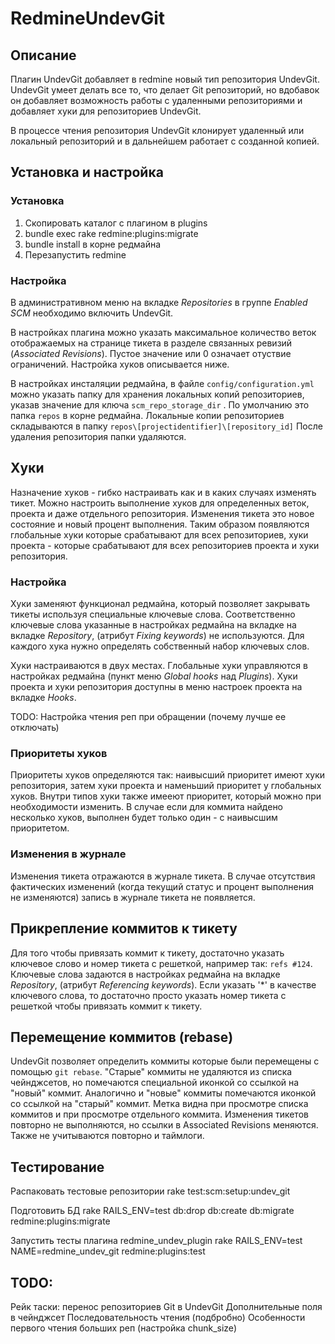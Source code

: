 # RedmineUndevGit

## Описание

Плагин UndevGit добавляет в redmine новый тип репозитория UndevGit.
UndevGit умеет делать все то, что делает Git репозиторий, но вдобавок он
добавляет возможность работы с удаленными репозиториями и добавляет
хуки для репозиториев UndevGit.

В процессе чтения репозитория UndevGit клонирует удаленный или локальный
репозиторий и в дальнейшем работает с созданной копией.

## Установка и настройка

### Установка

 1. Скопировать каталог с плагином в plugins
 2. bundle exec rake redmine:plugins:migrate
 3. bundle install в корне редмайна
 4. Перезапустить redmine

### Настройка

В административном меню на вкладке *Repositories* в группе *Enabled SCM*
необходимо включить UndevGit.

В настройках плагина можно указать максимальное количество веток отображаемых
на странице тикета в разделе связанных ревизий (*Associated Revisions*).
Пустое значение или 0 означает отуствие ограничений.
Настройка хуков описывается ниже.

В настройках инсталяции редмайна, в файле `config/configuration.yml` можно указать
папку для хранения локальных копий репозиториев,
указав значение для ключа `scm_repo_storage_dir` . По умолчанию это папка `repos`
в корне редмайна.
Локальные копии репозиториев складываются в папку `repos\[projectidentifier]\[repository_id]`
После удаления репозитория папки удаляются.

## Хуки

Назначение хуков - гибко настраивать как и в каких случаях изменять тикет.
Можно настроить выполнение хуков для определенных веток, проекта и даже отдельного репозитория.
Изменения тикета это новое состояние и новый процент выполнения.
Таким образом появляются глобальные хуки которые срабатывают для всех репозиториев,
хуки проекта - которые срабатывают для всех репозиториев проекта и хуки репозитория.

### Настройка

Хуки заменяют функционал редмайна, который позволяет закрывать тикеты
используя специальные ключевые слова. Соответственно ключевые слова указанные
в настройках редмайна на вкладке на вкладке *Repository*, (атрибут *Fixing keywords*)
не используются. Для каждого хука нужно определять собственный набор ключевых слов.

Хуки настраиваются в двух местах. Глобальные хуки управляются в настройках редмайна
(пункт меню *Global hooks* над *Plugins*).
Хуки проекта и хуки репозитория доступны в меню настроек проекта на вкладке *Hooks*.

TODO: Настройка чтения реп при обращении (почему лучше ее отключать)


### Приоритеты хуков

Приоритеты хуков определяются так: наивысший приоритет имеют хуки репозитория,
затем хуки проекта и наменьший приоритет у глобальных хуков.
Внутри типов хуки также имееют приоритет, который можно при необходимости изменить.
В случае если для коммита найдено несколько хуков,
выполнен будет только один - с наивысшим приоритетом.

### Изменения в журнале

Изменения тикета отражаются в журнале тикета. В случае отсутствия фактических
изменений (когда текущий статус и процент выполнения не изменяются)
запись в журнале тикета не появляется.

## Прикрепление коммитов к тикету

Для того чтобы привязать коммит к тикету, достаточно указать ключевое слово и
номер тикета с решеткой, например так: `refs #124`.
Ключевые слова задаются в настройках редмайна на вкладке *Repository*,
(атрибут *Referencing keywords*).
Если указать '*' в качестве ключевого слова, то достаточно просто указать номер
тикета с решеткой чтобы привязать коммит к тикету.

## Перемещение коммитов (rebase)

UndevGit позволяет определить коммиты которые были перемещены с помощью `git rebase`.
"Старые" коммиты не удаляются из списка чейнджсетов, но помечаются специальной
иконкой со ссылкой на "новый" коммит. Аналогично и "новые" коммиты помечаются иконкой
со ссылкой на "старый" коммит.
Метка видна при просмотре списка коммитов и при просмотре отдельного коммита.
Изменения тикетов повторно не выполняются, но ссылки в Associated Revisions меняются.
Также не учитываются повторно и таймлоги.

## Тестирование

Распаковать тестовые репозитории
    rake test:scm:setup:undev_git

Подготовить БД
    rake RAILS_ENV=test db:drop db:create db:migrate redmine:plugins:migrate

Запустить тесты плагина redmine_undev_plugin
    rake RAILS_ENV=test NAME=redmine_undev_git redmine:plugins:test

## TODO:

Рейк таски: перенос репозиториев Git в UndevGit
Дополнительные поля в чейнджсет
Последовательность чтения (подбробно)
Особенности первого чтения больших реп (настройка chunk_size)
